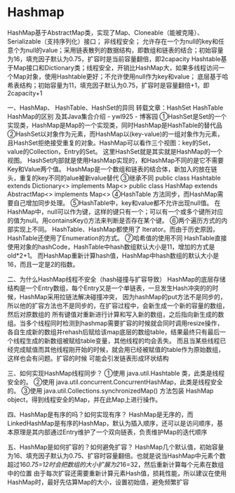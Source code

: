 # Hashmap
HashMap基于AbstractMap类，实现了Map、Cloneable（能被克隆）、Serializable（支持序列化）接口； 非线程安全；
允许存在一个为null的key和任意个为null的value；采用链表散列的数据结构，即数组和链表的结合；初始容量为16，填充因子默认为0.75，扩容时是当前容量翻倍，即2capacity
Hashtable基于Map接口和Dictionary类；线程安全，开销比HashMap大，如果多线程访问一个Map对象，使用Hashtable更好；不允许使用null作为key和value；
底层基于哈希表结构；初始容量为11，填充因子默认为0.75，扩容时是容量翻倍+1，即2capacity+1

一、HashMap、 HashTable、HashSet的异同
  转载文章：HashSet HashTable HashMap的区别 及其Java集合介绍 - ywl925 - 博客园
  ①HashSet是Set的一个实现类，HashMap是Map的一个实现类，同时HashMap是HashTable的替代品
  ②HashSet以对象作为元素，而HashMap以(key-value)的一组对象作为元素，且HashSet拒绝接受重复的对象。HashMap可以看作三个视图：key的Set，value的Collection，Entry的Set。 这里HashSet就是其实就是HashMap的一个视图。
   HashSet内部就是使用HashMap实现的，和HashMap不同的是它不需要Key和Value两个值。
   HashMap是一个数组和链表的结合体，新加入的放在链头，重复的key不同的alue被新value替代
  ③继承不同
   public class Hashtable extends Dictionary<> implements Map<>
   public class HashMap  extends AbstractMap<> implements Map<>
  ④HashTable 方法同步，而HashMap需要自己增加同步处理。
  ⑤HashTable中，key和value都不允许出现null值。
   在HashMap中，null可以作为键，这样的键只有一个；可以有一个或多个键所对应的值为null。用containsKey()方法来判断是否存在某个键。
  ⑥两个遍历方式的内部实现上不同。
   HashTable、HashMap都使用了 Iterator。而由于历史原因，HashTable还使用了Enumeration的方式。
  ⑦哈希值的使用不同
   HashTable直接使用对象的hashCode，HashTable中hash数组默认大小是11，增加的方式是 old*2+1。
   而HashMap重新计算hash值，HashMap中hash数组的默认大小是16，而且一定是2的指数。

二、为什么HashMap线程不安全（hash碰撞与扩容导致）
  HashMap的底层存储结构是一个Entry数组，每个Entry又是一个单链表，一旦发生Hash冲突的的时候，HashMap采用拉链法解决碰撞冲突，
  因为hashMap的put方法不是同步的，所以他的扩容方法也不是同步的，在扩容过程中，会新生成一个新的容量的数组，然后对原数组的
  所有键值对重新进行计算和写入新的数组，之后指向新生成的数组。当多个线程同时检测到hashmap需要扩容的时候就会同时调用resize操作，
  各自生成新的数组并rehash后赋给该map底层的数组table，结果最终只有最后一个线程生成的新数组被赋给table变量，其他线程的均会丢失。
  而且当某些线程已经完成赋值而其他线程刚开始的时候，就会用已经被赋值的table作为原始数组，这样也会有问题。扩容的时候 可能会引发链表形成环状结构

三、如何实现HashMap线程同步？
  ①使用 java.util.Hashtable 类，此类是线程安全的。
  ②使用 java.util.concurrent.ConcurrentHashMap，此类是线程安全的。
  ③使用 java.util.Collections.synchronizedMap() 方法包装 HashMap object，得到线程安全的Map，并在此Map上进行操作。

四、HashMap是有序的吗？如何实现有序？
  HashMap是无序的，而LinkedHashMap是有序的HashMap，默认为插入顺序，还可以是访问顺序，基本原理是其内部通过Entry维护了一个双向链表，负责维护Map的迭代顺序

五、HashMap是如何扩容的？如何避免扩容？
  HashMap几个默认值，初始容量为16、填充因子默认为0.75、扩容时容量翻倍。也就是说当HashMap中元素个数超过16*0.75=12时会把数组的大小扩展为2*16=32，然后重新计算每个元素在数组中的位置
  由于每次扩容还需要重新计算元素Hash值，损耗性能，所以建议在使用HashMap时，最好先估算Map的大小，设置初始值，避免频繁扩容